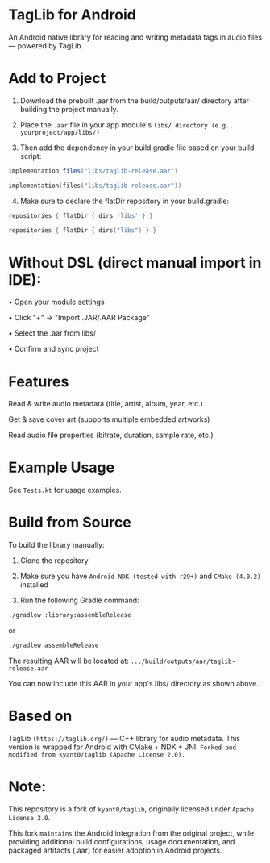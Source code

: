 # TagLib for Android

An Android native library for reading and writing metadata tags in audio files — powered by TagLib.

# Add to Project

1. Download the prebuilt .aar from the build/outputs/aar/ directory after building the project manually.


2. Place the `.aar` file in your app module's `libs/ directory (e.g., yourproject/app/libs/)`


3. Then add the dependency in your build.gradle file based on your build script:


```Groovy DSL
implementation files("libs/taglib-release.aar")
```


```Kotlin DSL 
implementation(files("libs/taglib-release.aar"))
```



4. Make sure to declare the flatDir repository in your build.gradle:


```Groovy DSL
repositories { flatDir { dirs 'libs' } }
```


```Kotlin DSL
repositories { flatDir { dirs("libs") } }
```


# Without DSL (direct manual import in IDE):

• Open your module settings

 • Click "+" → "Import .JAR/.AAR Package"

 • Select the .aar from libs/

 • Confirm and sync project




# Features

Read & write audio metadata (title, artist, album, year, etc.)

Get & save cover art (supports multiple embedded artworks)

Read audio file properties (bitrate, duration, sample rate, etc.)


 # Example Usage

See `Tests.kt` for usage examples.

# Build from Source

To build the library manually:

1. Clone the repository


2. Make sure you have `Android NDK (tested with r29+)` and `CMake (4.0.2)` installed


3. Run the following Gradle command:

```Bash
./gradlew :library:assembleRelease
```

 or
 
```Bash
./gradlew assembleRelease
```



The resulting AAR will be located at: `.../build/outputs/aar/taglib-release.aar`

You can now include this AAR in your app's libs/ directory as shown above.

# Based on

TagLib `(https://taglib.org/)` — C++ library for audio metadata. This version is wrapped for Android with CMake + NDK + JNI. `Forked and modified from kyant0/taglib (Apache License 2.0).`

# Note:

This repository is a fork of `kyant0/taglib`, originally licensed under `Apache License 2.0`.

This fork `maintains` the Android integration from the original project, while providing additional build configurations, usage documentation, and packaged artifacts (.aar) for easier adoption in Android projects.

